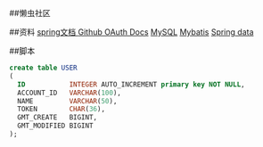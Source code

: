 ##懒虫社区

##资料
[spring文档 ](https://spring.io/guides)
[Github OAuth Docs](https://developer.github.com/apps/building-oauth-apps/creating-an-oauth-app/)
[MySQL](https://www.runoob.com/)
[Mybatis](http://www.mybatis.org/spring-boot-starter/mybatis-spring-boot-autoconfigure)
[Spring data](https://docs.spring.io/spring-boot/docs/2.0.0.RC1/reference/htmlsingle/#spring-boot-starter-jdbc)


##脚本
```sql
create table USER
(
  ID           INTEGER AUTO_INCREMENT primary key NOT NULL,
  ACCOUNT_ID   VARCHAR(100),
  NAME         VARCHAR(50),
  TOKEN        CHAR(36),
  GMT_CREATE   BIGINT,
  GMT_MODIFIED BIGINT
);
```